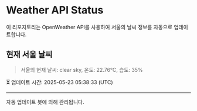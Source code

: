 
# Weather API Status

이 리포지토리는 OpenWeather API를 사용하여 서울의 날씨 정보를 자동으로 업데이트합니다.

## 현재 서울 날씨
> 서울의 현재 날씨: clear sky, 온도: 22.76°C, 습도: 35%

⏳ 업데이트 시간: 2025-05-23 05:38:33 (UTC)

---
자동 업데이트 봇에 의해 관리됩니다.
